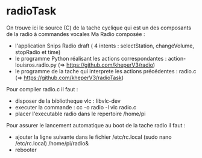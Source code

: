 # radioTask

On trouve ici le source (C) de la tache cyclique qui est un des composants de la radio à commandes vocales Ma Radio
composée :
- l'application Snips Radio draft ( 4 intents : selectStation, changeVolume, stopRadio et time)
- le programme Python réalisant les actions correspondantes : action-louisros.radio.py (=> https://github.com/kheperV3/radio)
- le programme de la tache qui interprete les actions précédentes : radio.c (=> https://github.com/kheperV3/radioTask)

Pour compiler radio.c il faut :
- disposer de la bibliotheque vlc : libvlc-dev
- executer la commande : cc -o radio -l vlc radio.c
- placer l'executable radio dans le repertoire /home/pi

Pour assurer le lancement automatique au boot de la tache radio il faut :
- ajouter la ligne suivante dans le fichier /etc/rc.local (sudo nano /etc/rc.local)
      /home/pi/radio&
- rebooter
